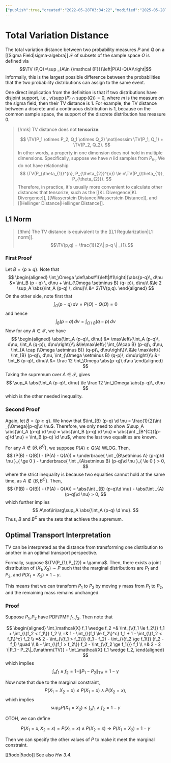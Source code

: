 ```yaml
---
{"publish":true,"created":"2022-05-28T03:34:22","modified":"2025-05-28T00:49:01","cssclasses":""}
---
```



# Total Variation Distance

The total variation distance between two probability measures $P$ and $Q$ on a [[Sigma Field\|sigma-algebra]] $\mathcal{F}$ of subsets of the sample space $\Omega$  is defined via
$$\TV (P,Q)=\sup _{A\in {\mathcal {F}}}\left|P(A)-Q(A)\right|$$
Informally, this is the largest possible difference between the probabilities that the two probability distributions can assign to the same event.

One direct implication from the definition is that if two distributions have disjoint support, i.e., $\nu(\operatorname{supp}(P)\cap \operatorname{supp}(Q))=0$, where $m$ is the measure on the sigma field, then their TV distance is 1.
For example, the TV distance between a discrete and a continuous distribution is 1, because on the common sample space, the support of the discrete distribution has measure 0.

> [!rmk]
> TV distance does not **tensorize**:
>
> $$
> \TV(P_1 \otimes P_2, Q_1 \otimes Q_2) \not\lesssim \TV(P_1, Q_1) + \TV(P_2, Q_2).
> $$
> In other words, a property in one dimension does not hold in multiple dimensions.
> Specifically, suppose we have $n$ iid samples from $P_{\theta_{1}}$. We do not have relationship
> $$
> \TV(P_{\theta_{1}}^{n}, P_{\theta_{2}}^{n}) \le n\TV(P_{\theta_{1}}, P_{\theta_{2}}).
> $$
> Therefore, in practice, it's usually more convenient to calculate other distances that tensorize, such as the [[KL Divergence\|KL Divergence]], [[Wasserstein Distance\|Wasserstein Distance]], and [[Hellinger Distance\|Hellinger Distance]].

## L1 Norm

> [!thm]
> The TV distance is equivalent to the [[L1 Regularization\|L1 norm]].
> $$\TV(p,q) = \frac{1}{2}\| p-q \| _{1}.$$

### First Proof

Let $B = \{p \ge q\}$. Note that
$$
\begin{aligned}
\int_\Omega \def\abs#1{\left|#1\right|}\abs{p-q}\, d\nu &= \int_B (p - q) \, d\nu + \int_{\Omega \setminus B} (q- p)\, d\nu\\ &\le 2 \sup_A \abs{\int_A (p-q) \, d\nu}\\
&= 2\TV(p,q).
\end{aligned}
$$
On the other side, note first that
$$
\int_\Omega (p-q) \,d\nu = P(\Omega) - Q(\Omega) = 0
$$
and hence
$$
\int_B (p-q) \, d\nu = \int_{\Omega \setminus B} (q-p) \, d\nu
$$
Now for any $A \in \mathcal F$, we have
$$
\begin{aligned}
\abs{\int_A (p-q)\, d\nu} &= \max\left\{\int_A (p-q)\, d\nu, \int_A (q-p)\, d\nu\right\}\\
&\le\max\left\{ \int_{A\cap B} (p-q)\, d\nu, \int_{A \cap (\Omega \setminus B)} (q-p)\, d\nu\right\}\\
&\le \max\left\{ \int_{B} (p-q)\, d\nu, \int_{\Omega \setminus B} (q-p)\, d\nu\right\}\\
&= \int_B (p-q)\, d\nu\\
&= \frac 12 \int_\Omega \abs{p-q}\,d\nu
\end{aligned}
$$
Taking the supremum over $A \in \mathcal F$, gives
$$
\sup_A \abs{\int_A (p-q)\, d\nu} \le \frac 12 \int_\Omega \abs{p-q}\, d\nu
$$ 
which is the other needed inequality.

### Second Proof

Again, let $B = \{p \ge q\}$. We know that $\int_{B} (p-q) \d \nu = \frac{1}{2}\int _{\Omega}|p-q|\d \nu$. Therefore, we only need to show $\sup_A \abs{\int_A (p-q) \d \nu} = \abs{\int_B (p-q) \d \nu} = \abs{\int _{B^{C}}(p-q)\d \nu} = \int_B (p-q) \d \nu$, where the last two equalities are known.

For any $A \not\in \{ B,B^{C} \}$, we suppose $P(A) \ge Q(A)$ WLOG. Then,
$$
(P(B) - Q(B)) - (P(A) - Q(A)) = \underbrace{ \int _{B\setminus A} (p-q)\d \nu }_{ \ge 0 } - \underbrace{ \int _{A\setminus B} (p-q)\d \nu }_{ \le 0 } > 0,
$$
where the strict inequality is because two equalties cannot hold at the same time, as $A\not\in \{ B,B^{C} \}$. Then,
$$
(P(B) - Q(B)) - (P(A) - Q(A)) = \abs{\int _{B} (p-q)\d \nu} - \abs{\int _{A} (p-q)\d \nu} > 0,
$$
which further implies
$$
A\not\in\arg\sup_A \abs{\int_A (p-q) \d \nu}.
$$
Thus, $B$ and $B^{C}$ are the sets that achieve the supremum.

## Optimal Transport Interpretation

TV can be interpreted as the distance from transforming one distribution to another in an optimal transport perspective.

Formally, suppose $\TV(P_{1},P_{2}) = \gamma$. Then, there exists a joint distribution of $(X_{1},X_{2}) \sim P$ such that the marginal distributions are $P_{1}$ and $P_{2}$, and $P(X_{1}=X_{2})=1-\gamma$.

This means that we can transform $P_{1}$ to $P_{2}$ by moving $\gamma$ mass from $P_{1}$ to $P_{2}$, and the remaining mass remains unchanged.

### Proof

Suppose $P_1, P_2$ have PDF/PMF $f_1, f_2$. Then note that

$$
\begin{aligned}
\int_\mathcal{X} f_1 \wedge f_2 
=& \int_{\{f_1 \le f_2\}} f_1 + \int_{\{f_2 < f_1\}} f_2 \\
=& 1 - \int_{\{f_1 \le f_2\}^c} f_1 + 1 - \int_{\{f_2 < f_1\}^c} f_2 \\
=& 2 - \int_{\{f_1 > f_2\}} (f_1 - f_2) - \int_{\{f_2 \ge f_1\}} (f_2 - f_1) \quad \\
& - \int_{\{f_1 > f_2\}} f_2 - \int_{\{f_2 \ge f_1\}} f_1 \\
=& 2 - 2 \|P_1 - P_2\|_{\mathrm{TV}} - \int_\mathcal{X} f_1 \wedge f_2,
\end{aligned}
$$
which implies
$$
\int_x f_1 \wedge f_2 = 1 - \|P_1 - P_2\|_{\mathrm{TV}} = 1 - \gamma
$$

Now note that due to the marginal constraint,
$$
P(X_1 = X_2 = x) \le P(X_1 = x) \land P(X_2 = x),
$$
which implies
$$
\sup_{P} P(X_1 = X_2) \le \int_x f_1 \wedge f_2 = 1 - \gamma
$$

OTOH, we can define

$$
P(X_1 = x, X_2 = x) = P(X_1 = x) \land P(X_2 = x) \Rightarrow P(X_1 = X_2) = 1 - \gamma
$$

Then we can specify the other values of $P$ to make it meet the marginal constraint.

[[!todo\|!todo]] See also *Hw 3.4*.
